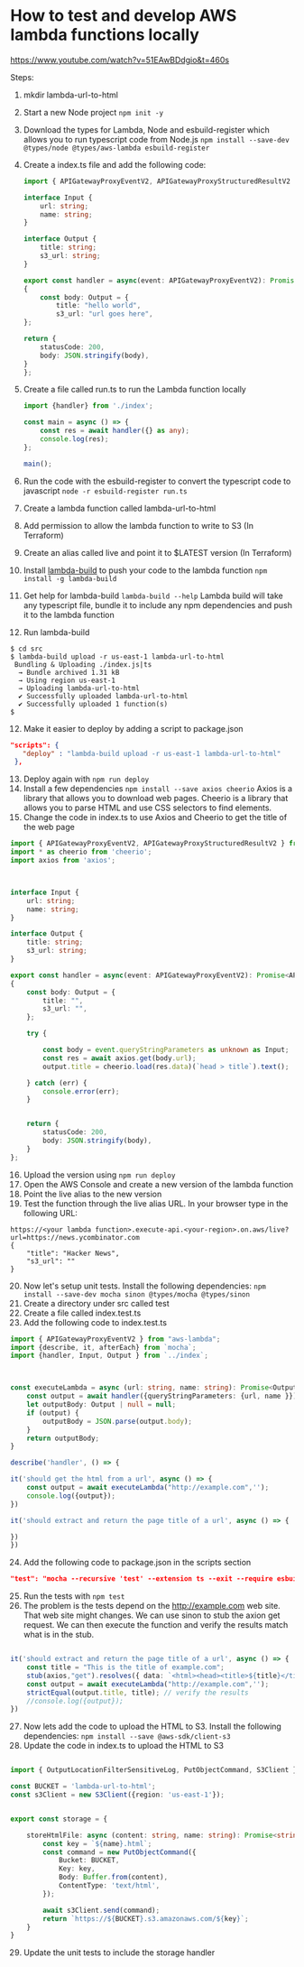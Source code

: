 # How to test and develop AWS lambda functions locally

https://www.youtube.com/watch?v=51EAwBDdgio&t=460s

Steps:

1. mkdir lambda-url-to-html
2. Start a new Node project 
```npm init -y```
3. Download the types for Lambda, Node and esbuild-register which allows you to run typescript code from Node.js
```npm install --save-dev  @types/node @types/aws-lambda esbuild-register```
4. Create a index.ts file and add the following code:
    ```typescript
    import { APIGatewayProxyEventV2, APIGatewayProxyStructuredResultV2 } from 'aws-lambda';

    interface Input {
        url: string;
        name: string;
    }

    interface Output {
        title: string;
        s3_url: string;
    }

    export const handler = async(event: APIGatewayProxyEventV2): Promise<APIGatewayProxyStructuredResultV2> =>
    {
        const body: Output = {
            title: "hello world",
            s3_url: "url goes here",
    };

    return {
        statusCode: 200,
        body: JSON.stringify(body),
    }
    };
    ```

5. Create a file called run.ts to run the Lambda function locally
    ```typescript
    import {handler} from './index';

    const main = async () => {
        const res = await handler({} as any);
        console.log(res);
    };

    main();
    ```
6. Run the code with the esbuild-register to convert the typescript code to javascript
```node -r esbuild-register run.ts```
6. Create a lambda function called lambda-url-to-html
7. Add permission to allow the lambda function to write to S3 (In Terraform)
8. Create an alias called live and point it to $LATEST version (In Terraform)
9. Install [lambda-build](https://github.com/alexkrkn/lambda-build) to push your code to the lambda function
```npm install -g lambda-build```
10. Get help for lambda-build
```lambda-build --help```
Lambda build will take any typescript file, bundle it to include any npm dependencies and push it to the lambda function
11.  Run lambda-build
```
$ cd src
$ lambda-build upload -r us-east-1 lambda-url-to-html
 Bundling & Uploading ./index.js|ts
  → Bundle archived 1.31 kB
  → Using region us-east-1
  → Uploading lambda-url-to-html
  ✔ Successfully uploaded lambda-url-to-html
  ✔ Successfully uploaded 1 function(s)
$
``` 
12. Make it easier to deploy by adding a script to package.json
 ```json
"scripts": {
    "deploy" : "lambda-build upload -r us-east-1 lambda-url-to-html"
  },
  ```
13. Deploy again with `npm run deploy`
14. Install a few dependencies
```npm install --save axios cheerio```
Axios is a library that allows you to download web pages. Cheerio is a library that allows you to parse HTML and use CSS selectors to find elements.
15. Change the code in index.ts to use Axios and Cheerio to get the title of the web page
```typescript
import { APIGatewayProxyEventV2, APIGatewayProxyStructuredResultV2 } from 'aws-lambda';
import * as cheerio from 'cheerio';
import axios from 'axios';



interface Input {
    url: string;
    name: string;
}

interface Output {
    title: string;
    s3_url: string;
}

export const handler = async(event: APIGatewayProxyEventV2): Promise<APIGatewayProxyStructuredResultV2> =>
{
    const body: Output = {
        title: "",
        s3_url: "",
    };

    try {

        const body = event.queryStringParameters as unknown as Input;
        const res = await axios.get(body.url);
        output.title = cheerio.load(res.data)(`head > title`).text();

    } catch (err) {
        console.error(err);
    }


    return {
        statusCode: 200,
        body: JSON.stringify(body),
    }
};
```

16. Upload the version using `npm run deploy`
17. Open the AWS Console and create a new version of the lambda function
18. Point the live alias to the new version
19. Test the function through the live alias URL.  In your browser type in the following URL:
```
https://<your lambda function>.execute-api.<your-region>.on.aws/live?url=https://news.ycombinator.com
{
    "title": "Hacker News",
    "s3_url": ""
}
```

20.  Now let's setup unit tests.  Install the following dependencies:
```npm install --save-dev mocha sinon @types/mocha @types/sinon```
21. Create a directory under src called test
22. Create a file called index.test.ts
23. Add the following code to index.test.ts
```typescript
import { APIGatewayProxyEventV2 } from "aws-lambda";
import {describe, it, afterEach} from `mocha`;
import {handler, Input, Output } from `../index`;



const executeLambda = async (url: string, name: string): Promise<Output | null> => {
    const output = await handler({queryStringParameters: {url, name }});
    let outputBody: Output | null = null;
    if (output) {
        outputBody = JSON.parse(output.body);
    }
    return outputBody;
}

describe('handler', () => {

it('should get the html from a url', async () => {
    const output = await executeLambda("http://example.com",'');
    console.log({output});
})

it('should extract and return the page title of a url', async () => {

})
})
```
24. Add the following code to package.json in the scripts section
```json
"test": "mocha --recursive 'test' --extension ts --exit --require esbuild-register --timeout 20000"
```
25. Run the tests with `npm test`
26. The problem is the tests depend on the http://example.com web site.  That web site might changes. We can use sinon to stub the axion get request.  We can then execute the function and verify the results match what is in the stub.
```typescript

it('should extract and return the page title of a url', async () => {
    const title = "This is the title of example.com";
    stub(axios,"get").resolves({ data: `<html><head><title>${title}</title></head></html>` }) // hijack the call to axios
    const output = await executeLambda("http://example.com",'');
    strictEqual(output.title, title); // verify the results
    //console.log({output});
})

```

27. Now lets add the code to upload the HTML to S3.  Install the following dependencies:
```npm install --save @aws-sdk/client-s3```
28. Update the code in index.ts to upload the HTML to S3
```typescript

import { OutputLocationFilterSensitiveLog, PutObjectCommand, S3Client } from '@aws-sdk/client-s3';

const BUCKET = 'lambda-url-to-html';
const s3Client = new S3Client({region: 'us-east-1'});


export const storage = {

    storeHtmlFile: async (content: string, name: string): Promise<string> => {
        const key = `${name}.html`;
        const command = new PutObjectCommand({
            Bucket: BUCKET,
            Key: key,
            Body: Buffer.from(content),
            ContentType: 'text/html',
        });

        await s3Client.send(command);
        return `https://${BUCKET}.s3.amazonaws.com/${key}`;
    }
}

```

29. Update the unit tests to include the storage handler








